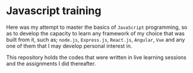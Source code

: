 # Javascript training
Here was my attempt to master the basics of `JavaScript` programming, so as to develop the capacity to learn any framework of my choice that was built from it, such as; `node.js`, `Express.js`, `React.js`, `Angular`, `Vue` and any one of them that I may develop personal interest in.

This repository holds the codes that were written in live learning sessions and the assignments I did thereafter.
